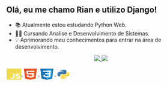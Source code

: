 ## Olá, eu me chamo Rian e utilizo Django!
- 📚 Atualmente estou estudando Python Web.
- 👨‍🎓 Cursando Analise e Desenvolvimento de Sistemas.
- 💡 Aprimorando meu conhecimentos para entrar na área de desenvolvimento.

<div align="center">
  <a href="https://github.com/RianTMJ">
  <img height="160em" src="https://github-readme-stats.vercel.app/api?username=RianTMJ&show_icons=true&theme=dracula&include_all_commits=true&count_private=true"/>
  <img height="160em" src="https://github-readme-stats.vercel.app/api/top-langs/?username=RianTMJ&layout=compact&langs_count=7&theme=dracula"/>
</div>
  
<div style="display: inline_block"><br>
  <img align="center" alt="Rafa-Js" height="30" width="40" src="https://raw.githubusercontent.com/devicons/devicon/master/icons/javascript/javascript-plain.svg">
  <img align="center" alt="Rafa-HTML" height="30" width="40" src="https://raw.githubusercontent.com/devicons/devicon/master/icons/html5/html5-original.svg">
  <img align="center" alt="Rafa-CSS" height="30" width="40" src="https://raw.githubusercontent.com/devicons/devicon/master/icons/css3/css3-original.svg">
  <img align="center" alt="Rafa-Python" height="30" width="40" src="https://raw.githubusercontent.com/devicons/devicon/master/icons/python/python-original.svg">
 </div>


